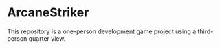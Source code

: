 # ArcaneStriker
This repository is a one-person development game project using a third-person quarter view.
